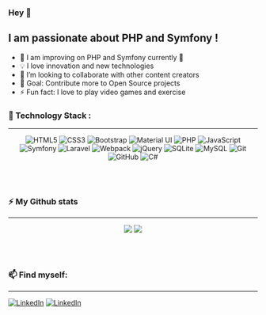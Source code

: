 ### Hey 👋

## I am passionate about PHP and Symfony !

- 🌱 I am improving on PHP and Symfony currently 💪
- 💡  I love innovation and new technologies
- 👯 I’m looking to collaborate with other content creators
- 🥅 Goal: Contribute more to Open Source projects
- ⚡ Fun fact: I love to play video games and exercise

### 🚀 Technology Stack :
---

<p align="center">
<img alt="HTML5" src="https://img.shields.io/badge/html5-%23E34F26.svg?style=for-the-badge&logo=html5&logoColor=white"/>
<img alt="CSS3" src="https://img.shields.io/badge/css3-%231572B6.svg?style=for-the-badge&logo=css3&logoColor=white"/>
<img alt="Bootstrap" src="https://img.shields.io/badge/bootstrap-%23563D7C.svg?style=for-the-badge&logo=bootstrap&logoColor=white"/>
<img alt="Material UI" src="https://img.shields.io/badge/materialui-%230081CB.svg?style=for-the-badge&logo=material-ui&logoColor=white"/>
<img alt="PHP" src="https://img.shields.io/badge/php-%23777BB4.svg?style=for-the-badge&logo=php&logoColor=white"/>
<img alt="JavaScript" src="https://img.shields.io/badge/javascript-%23323330.svg?style=for-the-badge&logo=javascript&logoColor=%23F7DF1E"/>
<img alt="Symfony" src="https://img.shields.io/badge/symfony-%23000000.svg?style=for-the-badge&logo=symfony&logoColor=white"/>
<img alt="Laravel" src="https://img.shields.io/badge/laravel-%23FF2D20.svg?style=for-the-badge&logo=laravel&logoColor=white"/>
<img alt="Webpack" src="https://img.shields.io/badge/webpack-%238DD6F9.svg?style=for-the-badge&logo=webpack&logoColor=black" />
<img alt="jQuery" src="https://img.shields.io/badge/jquery-%230769AD.svg?style=for-the-badge&logo=jquery&logoColor=white"/>
<img alt="SQLite" src ="https://img.shields.io/badge/sqlite-%2307405e.svg?style=for-the-badge&logo=sqlite&logoColor=white"/>
<img alt="MySQL" src="https://img.shields.io/badge/mysql-%2300f.svg?style=for-the-badge&logo=mysql&logoColor=white"/>
<img alt="Git" src="https://img.shields.io/badge/git-%23F05033.svg?style=for-the-badge&logo=git&logoColor=white"/>
<img alt="GitHub" src="https://img.shields.io/badge/github-%23121011.svg?style=for-the-badge&logo=github&logoColor=white"/>
<img alt="C#" src="https://img.shields.io/badge/c%23-%23239120.svg?style=for-the-badge&logo=c-sharp&logoColor=white"/>
 </p>

<br />
<br />

### :zap: My Github stats
---
<p align = "center">
<img src="https://github-readme-stats.vercel.app/api?username=mdoutreluingne&show_icons=true&count_private=true&theme=algolia" />
<img src="https://github-readme-stats.vercel.app/api/top-langs/?username=mdoutreluingne&layout=compact&hide=objective-c,java&theme=algolia" />
 </p>

<br />
<br />

### 📫 Find myself:
---

<a href="https://www.linkedin.com/in/maxime-doutreluingne">![LinkedIn](https://img.shields.io/badge/LinkedIn-0077B5?style=for-the-badge&logo=linkedin&logoColor=white)</a>
<a href="https://connect.symfony.com/profile/maxdoutreluingne">![LinkedIn](https://img.shields.io/badge/connect-%2300843e.svg?style=for-the-badge&logo=symfony&logoColor=white)</a>
